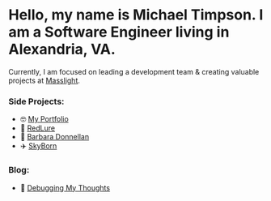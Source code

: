 # Hello, my name is Michael Timpson.  I am a Software Engineer living in Alexandria, VA.

Currently, I am focused on leading a development team & creating valuable projects at [Masslight](https://www.masslight.com/).

### Side Projects:
- 🤓  [My Portfolio](https://www.mtimpson.com/home/)
- 🥷  [RedLure](https://github.com/redlure/)
- 🎨 [Barbara Donnellan](https://www.barbaradonnellan.com/)
- ✈️  [SkyBorn](https://appadvice.com/app/skyborn/1121435715) 

### Blog:
- 📝  [Debugging My Thoughts](https://www.mtimpson.com/blog/)
